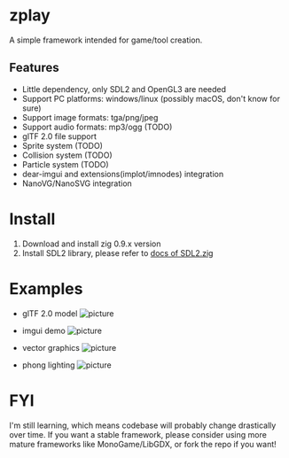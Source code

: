 # zplay
A simple framework intended for game/tool creation.

## Features
* Little dependency, only SDL2 and OpenGL3 are needed
* Support PC platforms: windows/linux (possibly macOS, don't know for sure)
* Support image formats: tga/png/jpeg
* Support audio formats: mp3/ogg (TODO)
* glTF 2.0 file support
* Sprite system (TODO)
* Collision system (TODO)
* Particle system (TODO)
* dear-imgui and extensions(implot/imnodes) integration 
* NanoVG/NanoSVG integration

# Install
1. Download and install zig 0.9.x version
2. Install SDL2 library, please refer to [docs of SDL2.zig](https://github.com/MasterQ32/SDL.zig)

# Examples
* glTF 2.0 model
![picture](https://github.com/jack-ji/zplay/blob/main/examples/screenshots/gltf_demo.png)

* imgui demo
![picture](https://github.com/jack-ji/zplay/blob/main/examples/screenshots/imgui_demo.png)

* vector graphics
![picture](https://github.com/jack-ji/zplay/blob/main/examples/screenshots/vector_graphics.png)

* phong lighting
![picture](https://github.com/jack-ji/zplay/blob/main/examples/screenshots/phong_lighting.png)

# FYI
I'm still learning, which means codebase will probably change drastically over time. If you want a stable
framework, please consider using more mature frameworks like MonoGame/LibGDX, or fork the repo if you want!
